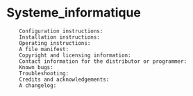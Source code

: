 # Systeme_informatique



        Configuration instructions:
        Installation instructions:
        Operating instructions:
        A file manifest:
        Copyright and licensing information:
        Contact information for the distributor or programmer:
        Known bugs:
        Troubleshooting:
        Credits and acknowledgements:
        A changelog:

